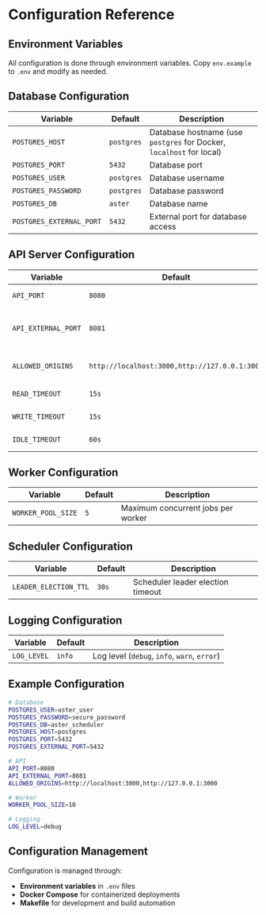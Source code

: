 # Configuration Reference

## Environment Variables

All configuration is done through environment variables. Copy `env.example` to `.env` and modify as needed.

## Database Configuration

| Variable                 | Default    | Description                                                          |
| ------------------------ | ---------- | -------------------------------------------------------------------- |
| `POSTGRES_HOST`          | `postgres` | Database hostname (use `postgres` for Docker, `localhost` for local) |
| `POSTGRES_PORT`          | `5432`     | Database port                                                        |
| `POSTGRES_USER`          | `postgres` | Database username                                                    |
| `POSTGRES_PASSWORD`      | `postgres` | Database password                                                    |
| `POSTGRES_DB`            | `aster`    | Database name                                                        |
| `POSTGRES_EXTERNAL_PORT` | `5432`     | External port for database access                                    |

## API Server Configuration

| Variable            | Default                                       | Description                        |
| ------------------- | --------------------------------------------- | ---------------------------------- |
| `API_PORT`          | `8080`                                        | Internal API port                  |
| `API_EXTERNAL_PORT` | `8081`                                        | External API port (Docker mapping) |
| `ALLOWED_ORIGINS`   | `http://localhost:3000,http://127.0.0.1:3000` | CORS allowed origins               |
| `READ_TIMEOUT`      | `15s`                                         | HTTP read timeout                  |
| `WRITE_TIMEOUT`     | `15s`                                         | HTTP write timeout                 |
| `IDLE_TIMEOUT`      | `60s`                                         | HTTP idle timeout                  |

## Worker Configuration

| Variable           | Default | Description                        |
| ------------------ | ------- | ---------------------------------- |
| `WORKER_POOL_SIZE` | `5`     | Maximum concurrent jobs per worker |

## Scheduler Configuration

| Variable              | Default | Description                       |
| --------------------- | ------- | --------------------------------- |
| `LEADER_ELECTION_TTL` | `30s`   | Scheduler leader election timeout |

## Logging Configuration

| Variable    | Default | Description                                  |
| ----------- | ------- | -------------------------------------------- |
| `LOG_LEVEL` | `info`  | Log level (`debug`, `info`, `warn`, `error`) |

## Example Configuration

```bash
# Database
POSTGRES_USER=aster_user
POSTGRES_PASSWORD=secure_password
POSTGRES_DB=aster_scheduler
POSTGRES_HOST=postgres
POSTGRES_PORT=5432
POSTGRES_EXTERNAL_PORT=5432

# API
API_PORT=8080
API_EXTERNAL_PORT=8081
ALLOWED_ORIGINS=http://localhost:3000,http://127.0.0.1:3000

# Worker
WORKER_POOL_SIZE=10

# Logging
LOG_LEVEL=debug
```

## Configuration Management

Configuration is managed through:

- **Environment variables** in `.env` files
- **Docker Compose** for containerized deployments
- **Makefile** for development and build automation
